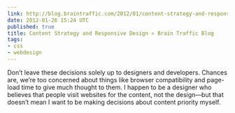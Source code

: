 ```yaml
---
link: http://blog.braintraffic.com/2012/01/content-strategy-and-responsive-design/?utm_source=feedburner&utm_medium=feed&utm_campaign=Feed%3A+NiceWebType+%28Nice+Web+Type%29
date: 2012-01-26 15:24 UTC
published: true
title: Content Strategy and Responsive Design « Brain Traffic Blog
tags:
- css
- webdesign
---
```


Don’t leave these decisions solely up to designers and developers. Chances are, we’re too concerned about things like browser compatibility and page-load time to give much thought to them. I happen to be a designer who believes that people visit websites for the content, not the design—but that doesn’t mean I want to be making decisions about content priority myself.

